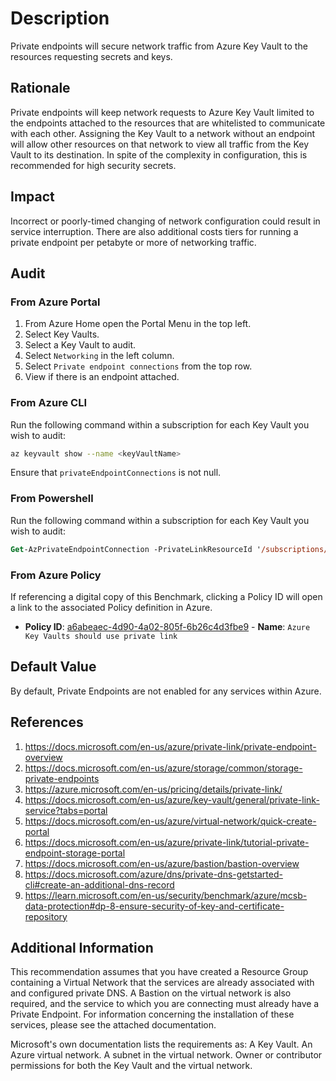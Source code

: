 # Description

Private endpoints will secure network traffic from Azure Key Vault to the resources requesting secrets and keys.

## Rationale

Private endpoints will keep network requests to Azure Key Vault limited to the endpoints attached to the resources that are whitelisted to communicate with each other. Assigning the Key Vault to a network without an endpoint will allow other resources on that network to view all traffic from the Key Vault to its destination. In spite of the complexity in configuration, this is recommended for high security secrets.

## Impact

Incorrect or poorly-timed changing of network configuration could result in service interruption. There are also additional costs tiers for running a private endpoint per petabyte or more of networking traffic.

## Audit

### From Azure Portal

1. From Azure Home open the Portal Menu in the top left.
2. Select Key Vaults.
3. Select a Key Vault to audit.
4. Select `Networking` in the left column.
5. Select `Private endpoint connections` from the top row.
6. View if there is an endpoint attached.

### From Azure CLI

Run the following command within a subscription for each Key Vault you wish to audit:

```sh
az keyvault show --name <keyVaultName>
```

Ensure that `privateEndpointConnections` is not null.

### From Powershell

Run the following command within a subscription for each Key Vault you wish to audit:

```ps
Get-AzPrivateEndpointConnection -PrivateLinkResourceId '/subscriptions/<subscriptionNumber>/resourceGroups/<resourceGroup>/providers/Microsoft.KeyVault/vaults/<keyVaultName>/'
```

### From Azure Policy

If referencing a digital copy of this Benchmark, clicking a Policy ID will open a link to the associated Policy definition in Azure.

- **Policy ID**: [a6abeaec-4d90-4a02-805f-6b26c4d3fbe9](https://portal.azure.com/#view/Microsoft_Azure_Policy/PolicyDetailBlade/definitionId/%2Fproviders%2FMicrosoft.Authorization%2FpolicyDefinitions%2Fa6abeaec-4d90-4a02-805f-6b26c4d3fbe9) - **Name**: `Azure Key Vaults should use private link`

## Default Value

By default, Private Endpoints are not enabled for any services within Azure.

## References

1. <https://docs.microsoft.com/en-us/azure/private-link/private-endpoint-overview>
2. <https://docs.microsoft.com/en-us/azure/storage/common/storage-private-endpoints>
3. <https://azure.microsoft.com/en-us/pricing/details/private-link/>
4. <https://docs.microsoft.com/en-us/azure/key-vault/general/private-link-service?tabs=portal>
5. <https://docs.microsoft.com/en-us/azure/virtual-network/quick-create-portal>
6. <https://docs.microsoft.com/en-us/azure/private-link/tutorial-private-endpoint-storage-portal>
7. <https://docs.microsoft.com/en-us/azure/bastion/bastion-overview>
8. <https://docs.microsoft.com/azure/dns/private-dns-getstarted-cli#create-an-additional-dns-record>
9. <https://learn.microsoft.com/en-us/security/benchmark/azure/mcsb-data-protection#dp-8-ensure-security-of-key-and-certificate-repository>

## Additional Information

This recommendation assumes that you have created a Resource Group containing a Virtual Network that the services are already associated with and configured private DNS. A Bastion on the virtual network is also required, and the service to which you are connecting must already have a Private Endpoint. For information concerning the installation of these services, please see the attached documentation.

Microsoft's own documentation lists the requirements as: A Key Vault. An Azure virtual network. A subnet in the virtual network. Owner or contributor permissions for both the Key Vault and the virtual network.
